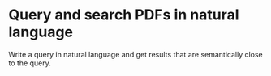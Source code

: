 # Query and search PDFs in natural language  

Write a query in natural language and get results that are semantically close to the query. 